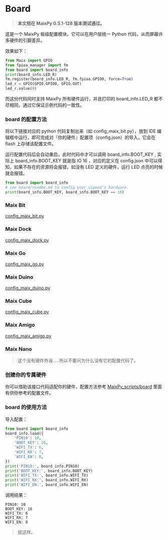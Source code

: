 Board
=======

> **本文档在 MaixPy 0.5.1-128 版本测试通过。**

这是一个 MaixPy 板级配置模块，它可以在用户层统一 Python 代码，从而屏蔽许多硬件的引脚差异。

效果如下：

```python
from Maix import GPIO
from fpioa_manager import fm
from board import board_info
print(board_info.LED_R)
fm.register(board_info.LED_R, fm.fpioa.GPIO0, force=True)
led_r = GPIO(GPIO.GPIO0, GPIO.OUT)
led_r.value(0)
```

而这份代码同时支持 MaixPy 所有硬件运行，并且打印的 board_info.LED_R 都不尽相同，通过它保证示例代码的一致性。

### board 的配置方法

将以下链接对应的 python 代码复制出来（如 config_maix_bit.py），放到 IDE 编辑框中运行，即可完成对『你的硬件』配置项（config.json）的导入，它会在 flash 上存储该配置文件。

运行配置代码后会自动重启，此时代码中才可以调用 board_info.BOOT_KEY , 实际上 board_info.BOOT_KEY 就是指 IO 16 ，对应的定义在 config.json 中可以得知，如果不存在的资源将会报错，如没有 LED 定义的硬件，运行 LED 点亮的时候就会报错。

```python
from board import board_info
# see board/readme.md to config your sipeed's hardware.
print(board_info.BOOT_KEY, board_info.BOOT_KEY == 16)
```

### Maix Bit

[config_maix_bit.py](https://github.com/sipeed/MaixPy_scripts/tree/master/board/config_maix_bit.py)

### Maix Dock

[config_maix_dock.py](https://github.com/sipeed/MaixPy_scripts/tree/master/board/config_maix_dock.py)

### Maix Go

[config_maix_go.py](https://github.com/sipeed/MaixPy_scripts/tree/master/board/config_maix_go.py)

### Maix Duino

[config_maix_duino.py](https://github.com/sipeed/MaixPy_scripts/tree/master/board/config_maix_duino.py)

### Maix Cube

[config_maix_cube.py](https://github.com/sipeed/MaixPy_scripts/tree/master/board/config_maix_cube.py)

### Maix Amigo

[config_maix_amigo.py](https://github.com/sipeed/MaixPy_scripts/tree/master/board/config_maix_amigo.py)

### Maix Nano

> 这个没有硬件外设.....所以不要问为什么没有它的配置代码了。

### 创建你的专属硬件

你可以借助该接口代码适配你的硬件，配置方法参考 [MaixPy_scripts/board](https://github.com/sipeed/MaixPy_scripts/tree/master/board) 里面有供你参考的配置文件。

### board 的使用方法

导入配置：

```python
from board import board_info
board_info.load({
    'PIN10': 10,
    'BOOT_KEY': 16,
    'WIFI_TX': 6,
    'WIFI_RX': 7,
    'WIFI_EN': 8,
})
print('PIN10:', board_info.PIN10)
print('BOOT_KEY:', board_info.BOOT_KEY)
print('WIFI_TX:', board_info.WIFI_TX)
print('WIFI_RX:', board_info.WIFI_RX)
print('WIFI_EN:', board_info.WIFI_EN)
```

调用结果：

```shell
PIN10: 10
BOOT_KEY: 16
WIFI_TX: 6
WIFI_RX: 7
WIFI_EN: 8
```

> 就这样。
